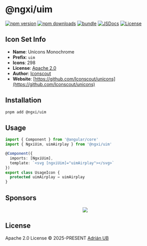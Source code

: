 # @ngxi/uim

[![npm version][npm-version-src]][npm-version-href]
[![npm downloads][npm-downloads-src]][npm-downloads-href]
[![bundle][bundle-src]][bundle-href]
[![JSDocs][jsdocs-src]][jsdocs-href]
[![License][license-src]][license-href]

## Icon Set Info

- **Name**: Unicons Monochrome
- **Prefix**: `uim`
- **Icons**: 298
- **License**: [Apache 2.0](https://github.com/Iconscout/unicons/blob/master/LICENSE)
- **Author**: [Iconscout](https://github.com/Iconscout/unicons)
- **Website**: [https://github.com/Iconscout/unicons](https://github.com/Iconscout/unicons)

## Installation

```sh
pnpm add @ngxi/uim
```

## Usage

```ts
import { Component } from '@angular/core'
import { NgxiUim, uimAirplay } from '@ngxi/uim'

@Component({
  imports: [NgxiUim],
  template: `<svg [ngxiUim]="uimAirplay"></svg>`
})
export class UsageIcon {
  protected uimAirplay = uimAirplay
}
```

## Sponsors

<p align="center">
  <a href="https://cdn.jsdelivr.net/gh/adrian-ub/static/sponsors.svg">
    <img src='https://cdn.jsdelivr.net/gh/adrian-ub/static/sponsors.svg'/>
  </a>
</p>

## License

Apache 2.0 License © 2025-PRESENT [Adrián UB](https://github.com/adrian-ub)

<!-- Badges -->

[npm-version-src]: https://img.shields.io/npm/v/@ngxi/uim?style=flat&colorA=080f12&colorB=1fa669
[npm-version-href]: https://npmjs.com/package/@ngxi/uim
[npm-downloads-src]: https://img.shields.io/npm/dm/@ngxi/uim?style=flat&colorA=080f12&colorB=1fa669
[npm-downloads-href]: https://npmjs.com/package/@ngxi/uim
[bundle-src]: https://img.shields.io/bundlephobia/minzip/@ngxi/uim?style=flat&colorA=080f12&colorB=1fa669&label=minzip
[bundle-href]: https://bundlephobia.com/result?p=@ngxi/uim
[license-src]: https://img.shields.io/npm/l/@ngxi/uim?style=flat&colorA=080f12&colorB=1fa669
[license-href]: https://github.com/adrian-ub/ngxi/blob/main/LICENSE
[jsdocs-src]: https://img.shields.io/badge/jsdocs-reference-080f12?style=flat&colorA=080f12&colorB=1fa669
[jsdocs-href]: https://www.jsdocs.io/package/@ngxi/uim
